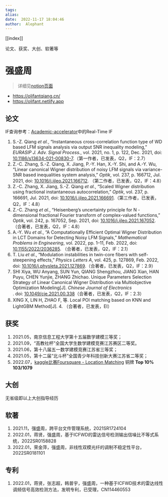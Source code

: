 ```yaml
---
tags:  
alias:  
date:  2022-11-17 18:04:46 
author:  Alephant
---
```


[[index]]

论文、获奖、大创、软著等

# 强盛周
> 详细见[notion页面](https://olifant.notion.site/996ff13e19b54c91a7cb139b68a7fb95)
- https://olifantqiang.cn/
- https://olifant.netlify.app

## 论文
IF查询参考：[Academic-accelerator](https://academic-accelerator.com/)中的Real-Time IF

1.  S.-Z. Qiang _et al._, “Instantaneous cross-correlation function type of WD based LFM signals analysis via output SNR inequality modeling,” _EURASIP J. Adv. Signal Process._, vol. 2021, no. 1, p. 122, Dec. 2021, doi: [10.1186/s13634-021-00830-7](https://doi.org/10.1186/s13634-021-00830-7).（第一作者，已发表，Q2，IF：2.7）
2.  Z.-C. Zhang, S.-Z. Qiang, X. Jiang, P.-Y. Han, X.-Y. Shi, and A.-Y. Wu, “Linear canonical Wigner distribution of noisy LFM signals via variance-SNR based inequalities system analysis,” _Optik_, vol. 237, p. 166712, Jul. 2021, doi: [10.1016/j.ijleo.2021.166712](https://doi.org/10.1016/j.ijleo.2021.166712). （第二作者，已发表，Q2，IF：4.8）
3.  Z.-C. Zhang, X. Jiang, S.-Z. Qiang _et al._, “Scaled Wigner distribution using fractional instantaneous autocorrelation,” _Optik_, vol. 237, p. 166691, Jul. 2021, doi: [10.1016/j.ijleo.2021.166691](https://doi.org/10.1016/j.ijleo.2021.166691).（第三作者，已发表，Q2，IF：4.8）
4.  Z.-C. Zhang _et al._, “Heisenberg’s uncertainty principle for N -dimensional fractional Fourier transform of complex-valued functions,” _Optik_, vol. 242, p. 167052, Sep. 2021, doi: [10.1016/j.ijleo.2021.167052](https://doi.org/10.1016/j.ijleo.2021.167052). （合著者，已发表，Q2，IF：4.8）
5.  A.-Y. Wu _et al._, “A Computationally Efficient Optimal Wigner Distribution in LCT Domains for Detecting Noisy LFM Signals,” _Mathematical Problems in Engineering_, vol. 2022, pp. 1–11, Feb. 2022, doi: [10.1155/2022/2036285](https://doi.org/10.1155/2022/2036285). （合著者，已发表，Q2，IF：2.1）
6.  T. Liu _et al._, “Modulation instabilities in twin-core fibers with self-steepening effects,” _Physics Letters A_, vol. 425, p. 127869, Feb. 2022, doi: [10.1016/j.physleta.2021.127869](https://doi.org/10.1016/j.physleta.2021.127869).（合著者，已发表，Q2，IF：2.9）
7.  SHI Xiya, WU Anyang, SUN Yun, QIANG Shengzhou, JIANG Xian, HAN Puyu, CHEN Yunjie, ZHANG Zhichao. Unique Parameters Selection Strategy of Linear Canonical Wigner Distribution via Multiobjective Optimization Modeling[J]. _Chinese Journal of Electronics_ . doi: [10.1049/cje.2021.00.338](http://dx.doi.org/10.1049/cje.2021.00.338)（合著者，已发表，Q2，IF：2.3）
8. XING X, LIN H, ZHAO F, 等. Local POI matching based on KNN and LightGBM Method[J]. 4. （合著者，已发表，EI）

## 获奖
1.  2021.05，南京信息工程大学第十五届数学建模三等奖；
2.  2021.09，“高教社杯”全国大学生数学建模竞赛江苏赛区二等奖。
3.  2021.06，第十八届五一数学建模竞赛江苏省三等奖；
4.  2021.05，第十二届“北斗杯”全国青少年科技创新大赛江苏省二等奖；
5.  2022.07，[kaggle比赛Foursquare - Location Matching](https://www.kaggle.com/competitions/foursquare-location-matching/overview) 铜牌 **Top 10% 103/1079**
## 大创
无省级即以上大创指导经历

## 软著
1.  2021.11，强盛周，跨平台文件管理系统，2021SR1724104
2.  2022.01，蒋贤，强盛周，基于ICFWD的雷达信号检测输出信噪比不等式系统，2022SR0158828
3.  2022.01，荣金萍，强盛周，非线性双模光纤的调制不稳定性平台，2022SR0181101
## 专利

1.  2022.01，蒋贤，张志超，韩普宇，强盛周，一种基于ICFWD技术的雷达线性调频信号高效检测方法，发明专利，已受理，CN114460553